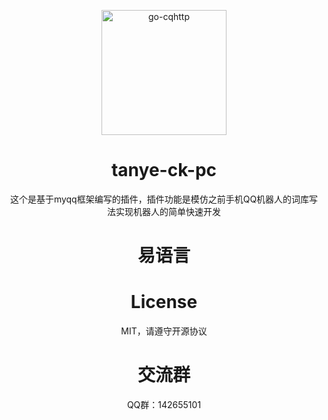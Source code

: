 <p align="center">
  <img src="http://q2.qlogo.cn/headimg_dl?dst_uin=2046893478&spec=100" width="200" height="200" alt="go-cqhttp">
</p>

<div align="center">



# tanye-ck-pc
这个是基于myqq框架编写的插件，插件功能是模仿之前手机QQ机器人的词库写法实现机器人的简单快速开发
# 易语言
# License
MIT，请遵守开源协议
# 交流群
QQ群：142655101

